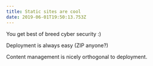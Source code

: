 ```yaml
---
title: Static sites are cool
date: 2019-06-01T19:50:13.753Z
---
```

You get best of breed cyber security :)

Deployment is always easy (ZIP anyone?)

Content management is nicely orthogonal to deployment.
